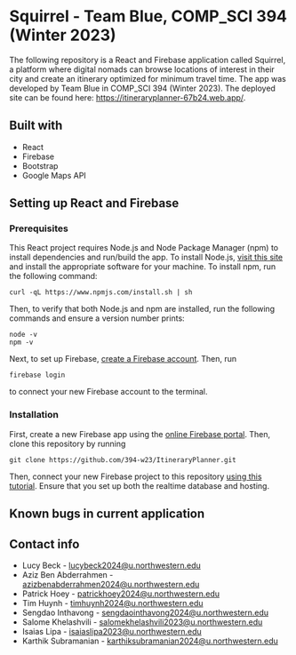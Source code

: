 # Squirrel - Team Blue, COMP_SCI 394 (Winter 2023)

The following repository is a React and Firebase application called Squirrel, a platform where digital nomads can browse locations of interest in their city and create an itinerary optimized for minimum travel time. The app was developed by Team Blue in COMP_SCI 394 (Winter 2023). The deployed site can be found here: https://itineraryplanner-67b24.web.app/. 

## Built with
* React
* Firebase
* Bootstrap
* Google Maps API

## Setting up React and Firebase

### Prerequisites
This React project requires Node.js and Node Package Manager (npm) to install dependencies and run/build the app. To install Node.js, [visit this site](https://nodejs.org/en/download/) and install the appropriate software for your machine. To install npm, run the following command:
```
curl -qL https://www.npmjs.com/install.sh | sh
```
Then, to verify that both Node.js and npm are installed, run the following commands and ensure a version number prints:
```
node -v
npm -v
```
Next, to set up Firebase, [create a Firebase account](https://firebase.google.com/). Then, run
```
firebase login
```
to connect your new Firebase account to the terminal.

### Installation

First, create a new Firebase app using the [online Firebase portal](https://firebase.google.com/). Then, clone this repository by running
```
git clone https://github.com/394-w23/ItineraryPlanner.git
```
Then, connect your new Firebase project to this repository [using this tutorial](https://medium.com/swlh/how-to-deploy-a-react-app-with-firebase-hosting-98063c5bf425). Ensure that you set up both the realtime database and hosting.

## Known bugs in current application

## Contact info
* Lucy Beck - lucybeck2024@u.northwestern.edu
* Aziz Ben Abderrahmen - azizbenabderrahmen2024@u.northwestern.edu
* Patrick Hoey - patrickhoey2024@u.northwestern.edu
* Tim Huynh - timhuynh2024@u.northwestern.edu
* Sengdao Inthavong - sengdaointhavong2024@u.northwestern.edu
* Salome Khelashvili - salomekhelashvili2023@u.northwestern.edu
* Isaias Lipa - isaiaslipa2023@u.northwestern.edu
* Karthik Subramanian - karthiksubramanian2024@u.northwestern.edu
